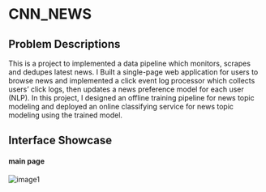# CNN_NEWS
## Problem Descriptions
This is a project to implemented a data pipeline which monitors, scrapes and dedupes latest news. 
I Built a single-page web application for users to browse news and implemented a click event log processor which collects users’ click logs, then
updates a news preference model for each user (NLP). In this project, I designed an offline training pipeline for news topic modeling and deployed an online classifying service for news topic modeling using the trained
model.
## Interface Showcase 
#### main page
![image1](https://raw.githubusercontent.com/yogazh25/CNN_NEWS/assets/main_page.png)
